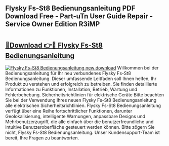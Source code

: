 ## Flysky Fs-St8 Bedienungsanleitung PDF Download Free - Part-uTn User Guide Repair - Service Owner Edition R3iMP

# <h2><a href="http://df11ss.blite.top/?on=Flysky+Fs-St8+Bedienungsanleitung">🔗Download 👉🔴 Flysky Fs-St8 Bedienungsanleitung</a></h2>

[![Flysky Fs-St8 Bedienungsanleitung new download](https://i.imgur.com/lujVjoI.png)](http://df11ss.blite.top/?on=Flysky+Fs-St8+Bedienungsanleitung)
Willkommen bei der Bedienungsanleitung für Ihr neu verbundenes Flysky Fs-St8 Bedienungsanleitung. Dieser umfassende Leitfaden soll Ihnen helfen, Ihr Produkt zu verstehen und erfolgreich zu betreiben. Sie finden detaillierte Informationen zu Funktionen, Installation, Betrieb, Wartung und Fehlerbehebung. Sicherheitsrichtlinien für elektrische Geräte Bitte beachten Sie bei der Verwendung Ihres neuen Flysky Fs-St8 Bedienungsanleitung alle elektrischen Sicherheitsrichtlinien. Flysky Fs-St8 Bedienungsanleitung verfügt über eine Reihe fortschrittlicher Funktionen, darunter Geolokalisierung, intelligente Warnungen, anpassbare Designs und Mehrbenutzerzugriff, die alle einfach über die benutzerfreundliche und intuitive Benutzeroberfläche gesteuert werden können. Bitte zögern Sie nicht, Flysky Fs-St8 Bedienungsanleitung. Unser Kundensupport-Team ist bereit, Ihre Fragen zu beantworten.
